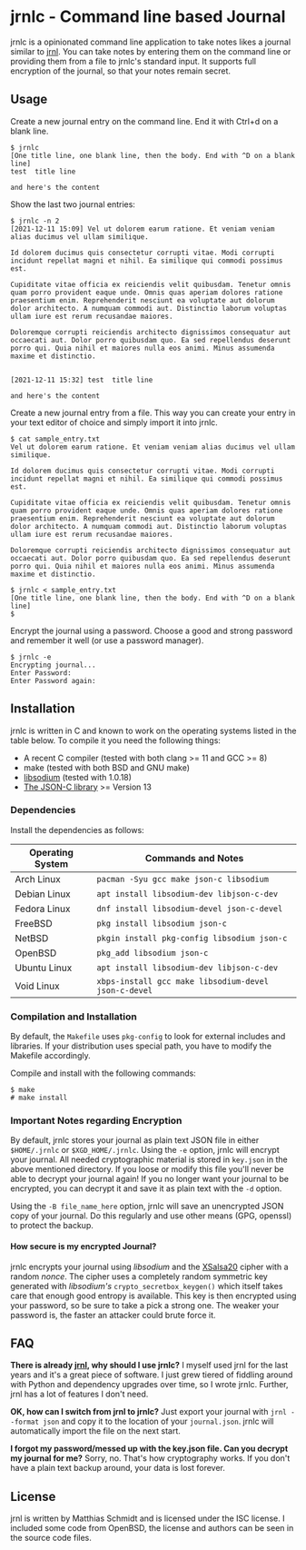 # jrnlc - Command line based Journal

jrnlc is a opinionated command line application to take notes likes a journal similar to [jrnl](https://jrnl.sh).  You can take notes by entering them on the command line or providing them from a file to jrnlc's standard input.  It supports full encryption of the journal, so that your notes remain secret.

## Usage

Create a new journal entry on the command line.  End it with Ctrl+d on a blank line.
```
$ jrnlc
[One title line, one blank line, then the body. End with ^D on a blank line]
test  title line

and here's the content
```

Show the last two journal entries:

```
$ jrnlc -n 2
[2021-12-11 15:09] Vel ut dolorem earum ratione. Et veniam veniam alias ducimus vel ullam similique.

Id dolorem ducimus quis consectetur corrupti vitae. Modi corrupti incidunt repellat magni et nihil. Ea similique qui commodi possimus est.

Cupiditate vitae officia ex reiciendis velit quibusdam. Tenetur omnis quam porro provident eaque unde. Omnis quas aperiam dolores ratione praesentium enim. Reprehenderit nesciunt ea voluptate aut dolorum dolor architecto. A numquam commodi aut. Distinctio laborum voluptas ullam iure est rerum recusandae maiores.

Doloremque corrupti reiciendis architecto dignissimos consequatur aut occaecati aut. Dolor porro quibusdam quo. Ea sed repellendus deserunt porro qui. Quia nihil et maiores nulla eos animi. Minus assumenda maxime et distinctio.


[2021-12-11 15:32] test  title line

and here's the content
```
Create a new journal entry from a file.  This way you can create your entry in your text editor of choice and simply import it into jrnlc.
```
$ cat sample_entry.txt
Vel ut dolorem earum ratione. Et veniam veniam alias ducimus vel ullam similique.

Id dolorem ducimus quis consectetur corrupti vitae. Modi corrupti incidunt repellat magni et nihil. Ea similique qui commodi possimus est.

Cupiditate vitae officia ex reiciendis velit quibusdam. Tenetur omnis quam porro provident eaque unde. Omnis quas aperiam dolores ratione praesentium enim. Reprehenderit nesciunt ea voluptate aut dolorum dolor architecto. A numquam commodi aut. Distinctio laborum voluptas ullam iure est rerum recusandae maiores.

Doloremque corrupti reiciendis architecto dignissimos consequatur aut occaecati aut. Dolor porro quibusdam quo. Ea sed repellendus deserunt porro qui. Quia nihil et maiores nulla eos animi. Minus assumenda maxime et distinctio.

$ jrnlc < sample_entry.txt
[One title line, one blank line, then the body. End with ^D on a blank line]
$
```

Encrypt the journal using a password.  Choose a good and strong password and remember it well (or use a password manager).
```
$ jrnlc -e
Encrypting journal...
Enter Password:
Enter Password again:
```

## Installation

jrnlc is written in C and known to work on the operating systems listed in the table below.  To compile it you need the following things:

* A recent C compiler (tested with both clang >= 11 and GCC >= 8)
* make (tested with both BSD and GNU make)
* [libsodium](https://doc.libsodium.org/) (tested with 1.0.18)
* [The JSON-C library](https://github.com/json-c/json-c) >= Version 13

### Dependencies

Install the dependencies as follows:

| Operating System | Commands and Notes |
| --- | --- |
| Arch Linux | `pacman -Syu gcc make json-c libsodium` |
| Debian Linux| `apt install libsodium-dev libjson-c-dev` |
| Fedora Linux | `dnf install libsodium-devel json-c-devel` |
| FreeBSD | `pkg install libsodium json-c` |
| NetBSD | `pkgin install pkg-config libsodium json-c` |
| OpenBSD | `pkg_add libsodium json-c` |
| Ubuntu Linux| `apt install libsodium-dev libjson-c-dev` |
| Void Linux| `xbps-install gcc make libsodium-devel json-c-devel` |

### Compilation and Installation

By default, the `Makefile` uses `pkg-config` to look for external includes and libraries.  If your distribution uses special path, you have to modify the Makefile accordingly.

Compile and install with the following commands:

```
$ make
# make install
```

### Important Notes regarding Encryption

By default, jrnlc stores your journal as plain text JSON file in either `$HOME/.jrnlc` or `$XGD_HOME/.jrnlc`.  Using the `-e` option, jrnlc will encrypt your journal.  All needed cryptographic material is stored in `key.json` in the above mentioned directory.  If you loose or modify this file you'll never be able to decrypt your journal again!  If you no longer want your journal to be encrypted, you can decrypt it and save it as plain text with the `-d` option.

Using the `-B file_name_here` option, jrnlc will save an unencrypted JSON copy of your journal. Do this regularly and use other means (GPG, openssl) to protect the backup.

#### How secure is my encrypted Journal?

jrnlc encrypts your journal using _libsodium_ and the [XSalsa20](https://en.wikipedia.org/wiki/Salsa20) cipher with a random _nonce_.  The cipher uses a completely random symmetric key generated with _libsodium's_ `crypto_secretbox_keygen()` which itself takes care that enough good entropy is available.  This key is then encrypted using your password, so be sure to take a pick a strong one.  The weaker your password is, the faster an attacker could brute force it.

## FAQ

**There is already [jrnl](https://jrnl.sh), why should I use jrnlc?** I myself used jrnl for the last years and it's a great piece of software.  I just grew tiered of fiddling around with Python and dependency upgrades over time, so I wrote jrnlc.  Further, jrnl has a lot of features I don't need.

**OK, how can I switch from jrnl to jrnlc?** Just export your journal with `jrnl --format json` and copy it to the location of your `journal.json`. jrnlc will automatically import the file on the next start.

**I forgot my password/messed up with the key.json file.  Can you decrypt my journal for me?** Sorry, no.  That's how cryptography works.  If you don't have a plain text backup around, your data is lost forever.

## License

jrnl is written by Matthias Schmidt and is licensed under the ISC license.  I included some code from OpenBSD, the license and authors can be seen in the source code files.

